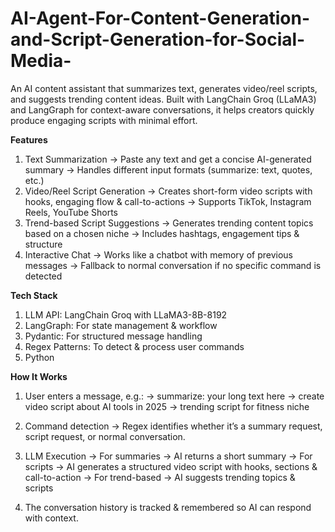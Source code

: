 # AI-Agent-For-Content-Generation-and-Script-Generation-for-Social-Media-
An AI content assistant that summarizes text, generates video/reel scripts, and suggests trending content ideas. Built with LangChain Groq (LLaMA3) and LangGraph for context-aware conversations, it helps creators quickly produce engaging scripts with minimal effort.

**Features**
1) Text Summarization
    -> Paste any text and get a concise AI-generated summary
    -> Handles different input formats (summarize: text, quotes, etc.)
2) Video/Reel Script Generation
    -> Creates short-form video scripts with hooks, engaging flow & call-to-actions
    -> Supports TikTok, Instagram Reels, YouTube Shorts
3) Trend-based Script Suggestions
    -> Generates trending content topics based on a chosen niche
    -> Includes hashtags, engagement tips & structure
4) Interactive Chat
    -> Works like a chatbot with memory of previous messages
    -> Fallback to normal conversation if no specific command is detected

**Tech Stack**

1) LLM API: LangChain Groq with LLaMA3-8B-8192
2) LangGraph: For state management & workflow
3) Pydantic: For structured message handling
4) Regex Patterns: To detect & process user commands
5) Python

**How It Works**

1) User enters a message, e.g.:
    -> summarize: your long text here
    -> create video script about AI tools in 2025
    -> trending script for fitness niche

2) Command detection → Regex identifies whether it’s a summary request, script request, or normal conversation.
   
3) LLM Execution
    -> For summaries → AI returns a short summary
    -> For scripts → AI generates a structured video script with hooks, sections & call-to-action
    -> For trend-based → AI suggests trending topics & scripts

4) The conversation history is tracked & remembered so AI can respond with context.
